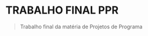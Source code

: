 # TRABALHO FINAL PPR

> Trabalho final da matéria de Projetos de Programa

<!--stackedit_data:
eyJoaXN0b3J5IjpbLTIwNzQyNzA1NzZdfQ==
-->
